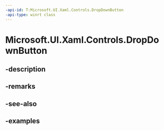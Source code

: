 ```yaml
---
-api-id: T:Microsoft.UI.Xaml.Controls.DropDownButton
-api-type: winrt class
---
```


<!-- Class syntax.
public class DropDownButton : Button, Button
-->

# Microsoft.UI.Xaml.Controls.DropDownButton

## -description

## -remarks

## -see-also

## -examples

